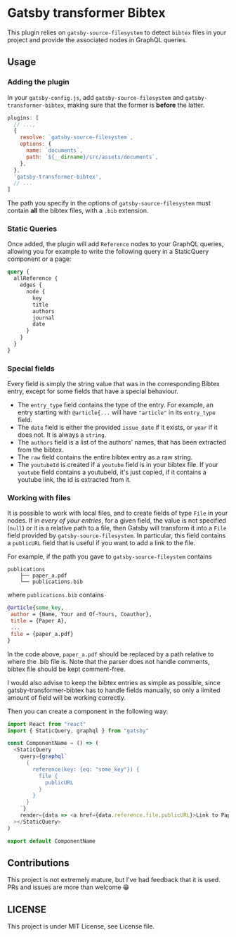 # Gatsby transformer Bibtex

This plugin relies on `gatsby-source-filesystem` to detect `bibtex` files in your project and provide the associated nodes in GraphQL queries.

## Usage


### Adding the plugin

In your `gatsby-config.js`, add `gatsby-source-filesystem` and `gatsby-transformer-bibtex`, making sure that the former is **before** the latter.

```js
plugins: [
  // ...,
  {
    resolve: `gatsby-source-filesystem`,
    options: {
      name: `documents`,
      path: `${__dirname}/src/assets/documents`,
    },
  },
  'gatsby-transformer-bibtex',
  // ...
]
```

The path you specify in the options of `gatsby-source-filesystem` must contain **all** the bibtex files, with a `.bib` extension.

### Static Queries

Once added, the plugin will add `Reference` nodes to your GraphQL queries, allowing you for example to write the following query in a StaticQuery component or a page:

```graphql
query {
  allReference {
    edges {
      node {
        key
        title
        authors
        journal
        date
      }
    }
  }
}
```

### Special fields

Every field is simply the string value that was in the corresponding Bibtex entry, except for some fields that have a special behaviour.

- The `entry_type` field contains the type of the entry. For example, an entry starting with `@article{...` will have `"article"` in its `entry_type` field.
- The `date` field is either the provided `issue_date` if it exists, or `year` if it does not. It is always a `string`.
- The `authors` field is a list of the authors' names, that has been extracted from the bibtex.
- The `raw` field contains the entire bibtex entry as a raw string.
- The `youtubeId` is created if a `youtube` field is in your bibtex file. If your `youtube` field contains a youtubeId, it's just copied, if it contains a youtube link, the id is extracted from it.

### Working with files

It is possible to work with local files, and to create fields of type `File` in your nodes.
If in *every of your entries*, for a given field, the value is not specified (`null`) or it is a relative path to a file, then Gatsby will transform it into a `File` field provided by `gatsby-source-filesystem`. In particular, this field contains a `publicURL` field that is useful if you want to add a link to the file. 

For example, if the path you gave to `gatsby-source-fileystem` contains
```
publications
    ├── paper_a.pdf
    └── publications.bib
```

where `publications.bib` contains
```bibtex
@article{some_key,
 author = {Name, Your and Of-Yours, Coauthor},
 title = {Paper A},
 ...
 file = {paper_a.pdf}
} 
```

In the code above, `paper_a.pdf` should be replaced by a path relative to where the .bib file is.
Note that the parser does not handle comments, bibtex file should be kept comment-free.

I would also advise to keep the bibtex entries as simple as possible, since gatsby-transformer-bibtex has to handle fields manually, so only a limited amount of field will be working correctly.

Then you can create a component in the following way:
```js
import React from "react"
import { StaticQuery, graphql } from "gatsby"

const ComponentName = () => (
  <StaticQuery
    query={graphql`
      {
        reference(key: {eq: "some_key"}) {
          file {
            publicURL
          }
        }
      }
    `}
    render={data => <a href={data.reference.file.publicURL}>Link to Paper A</a>}
  ></StaticQuery>
)

export default ComponentName
```

## Contributions

This project is not extremely mature, but I've had feedback that it is used. PRs and issues are more than welcome 😁

## LICENSE

This project is under MIT License, see License file.
